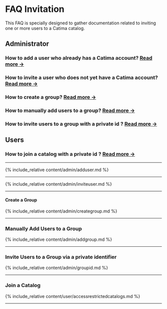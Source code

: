 # FAQ Invitation
This FAQ is specially designed to gather documentation related to inviting one or more users to a Catima catalog.

## Administrator

### How to add a user who already has a Catima account? [Read more →](#adduser)

### How to invite a user who does not yet have a Catima account? [Read more →](#inviteuser)

### How to create a group? [Read more →](#creategroup)

### How to manually add users to a group? [Read more →](#addtogroup)

### How to invite users to a group with a private id ? [Read more →](#groupid)

## Users

### How to join a catalog with a private id ? [Read more →](#joincatalog)

---

<a id="adduser"></a>

{% include_relative content/admin/adduser.md %}

---

<a id="inviteuser"></a>

{% include_relative content/admin/inviteuser.md %}

---

<a id="creategroup"></a>
#### Create a Group

{% include_relative content/admin/creategroup.md %}

---

<a id="addtogroup"></a>
### Manually Add Users to a Group

{% include_relative content/admin/addgroup.md %}

---

<a id="groupid"></a>
### Invite Users to a Group via a private identifier

{% include_relative content/admin/groupid.md %}

---

<a id="joincatalog"></a>
### Join a Catalog

{% include_relative content/user/accessrestrictedcatalogs.md %}

---
